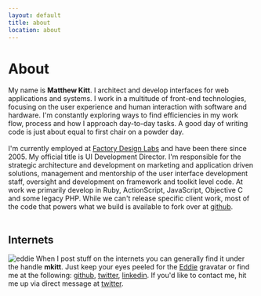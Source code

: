 ```yaml
---
layout: default
title: about
location: about
---
```

# About #
My name is **Matthew Kitt**. I architect and develop interfaces for web applications and systems. I work in a multitude of front-end technologies, focusing on the user experience and human interaction with software and hardware. I'm constantly exploring ways to find efficiencies in my work flow, process and how I approach day-to-day tasks. A good day of writing code is just about equal to first chair on a powder day.  
&nbsp;  
I'm currently employed at [Factory Design Labs](http://www.factorylabs.com/ "FDL") and have been there since 2005. My official title is UI Development Director. I'm responsible for the strategic architecture and development on marketing and application driven solutions, management and mentorship of the user interface development staff, oversight and development on framework and toolkit level code. At work we primarily develop in Ruby, ActionScript, JavaScript, Objective C and some legacy PHP. While we can't release specific client work, most of the code that powers what we build is available to fork over at [github](http://www.github.com/factorylabs "source code").  
&nbsp;  
## Internets ##
![eddie](http://www.gravatar.com/avatar/4f927d146db729ae5602eb6d8b3aa8fc.png "Eddie Gravatar") When I post stuff on the internets you can generally find it under the handle **mkitt**. Just keep your eyes peeled for the [Eddie](http://en.wikipedia.org/wiki/Eddie_the_Head "Eddie the Great") gravatar or find me at the following: [github](http://www.github.com/mkitt "github"), [twitter](http://www.twitter.com/matthewkitt "twitter"), [linkedin](http://www.linkedin.com/pub/matthew-kitt/4/9b1/934 "linkedin"). If you'd like to contact me, hit me up via direct message at [twitter](http://www.twitter.com/matthewkitt "twitter").